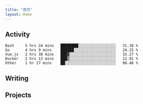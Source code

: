 ```yaml
---
title: "首页"
layout: Home
---
```


## Activity
<!--START_SECTION:waka-->
```text
Bash     5 hrs 24 mins   ████████░░░░░░░░░░░░░░░░░   31.38 % 
Go       4 hrs 9 mins    ██████░░░░░░░░░░░░░░░░░░░   24.15 % 
Vue.js   2 hrs 38 mins   ███▓░░░░░░░░░░░░░░░░░░░░░   15.27 % 
Docker   2 hrs 13 mins   ███▒░░░░░░░░░░░░░░░░░░░░░   12.91 % 
Other    1 hr 27 mins    ██░░░░░░░░░░░░░░░░░░░░░░░   08.46 % 
```
<!--END_SECTION:waka-->

## Writing
<PindedPosts />

## Projects
<Projects />

